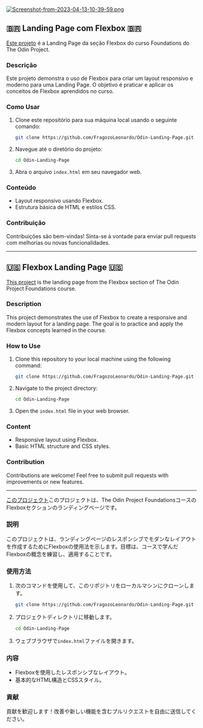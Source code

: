 [![Screenshot-from-2023-04-13-10-39-59.png](https://i.postimg.cc/zvt1p08W/Screenshot-from-2023-04-13-10-39-59.png)](https://postimg.cc/2LZJSdq8)

## 🇧🇷 Landing Page com Flexbox 🇧🇷

[Este projeto](https://www.theodinproject.com/lessons/foundations-landing-page) é a Landing Page da seção Flexbox do curso Foundations do The Odin Project.

### Descrição

Este projeto demonstra o uso de Flexbox para criar um layout responsivo e moderno para uma Landing Page. O objetivo é praticar e aplicar os conceitos de Flexbox aprendidos no curso.

### Como Usar

1.  Clone este repositório para sua máquina local usando o seguinte comando:

    ```bash
    git clone https://github.com/FragozoLeonardo/Odin-Landing-Page.git
    ```

2.  Navegue até o diretório do projeto:

    ```bash
    cd Odin-Landing-Page
    ```

3.  Abra o arquivo `index.html` em seu navegador web.

### Conteúdo

* Layout responsivo usando Flexbox.
* Estrutura básica de HTML e estilos CSS.

### Contribuição

Contribuições são bem-vindas! Sinta-se à vontade para enviar pull requests com melhorias ou novas funcionalidades.

---

## 🇺🇸 Flexbox Landing Page 🇺🇸

[This project](https://www.theodinproject.com/lessons/foundations-landing-page) is the landing page from the Flexbox section of The Odin Project Foundations course.

### Description

This project demonstrates the use of Flexbox to create a responsive and modern layout for a landing page. The goal is to practice and apply the Flexbox concepts learned in the course.

### How to Use

1.  Clone this repository to your local machine using the following command:

    ```bash
    git clone https://github.com/FragozoLeonardo/Odin-Landing-Page.git
    ```

2.  Navigate to the project directory:

    ```bash
    cd Odin-Landing-Page
    ```

3.  Open the `index.html` file in your web browser.

### Content

* Responsive layout using Flexbox.
* Basic HTML structure and CSS styles.

### Contribution

Contributions are welcome! Feel free to submit pull requests with improvements or new features.

---

[このプロジェクト](https://www.theodinproject.com/lessons/foundations-landing-page)このプロジェクトは、The Odin Project FoundationsコースのFlexboxセクションのランディングページです。

### 説明

このプロジェクトは、ランディングページのレスポンシブでモダンなレイアウトを作成するためにFlexboxの使用法を示します。目標は、コースで学んだFlexboxの概念を練習し、適用することです。

### 使用方法

1.  次のコマンドを使用して、このリポジトリをローカルマシンにクローンします。

    ```bash
    git clone https://github.com/FragozoLeonardo/Odin-Landing-Page.git
    ```

2.  プロジェクトディレクトリに移動します。

    ```bash
    cd Odin-Landing-Page
    ```

3.  ウェブブラウザで`index.html`ファイルを開きます。

### 内容

* Flexboxを使用したレスポンシブなレイアウト。
* 基本的なHTML構造とCSSスタイル。

### 貢献

貢献を歓迎します！改善や新しい機能を含むプルリクエストを自由に送信してください。
